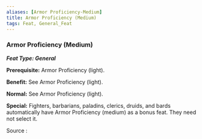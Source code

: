 ```yaml
---
aliases: [Armor Proficiency-Medium]
title: Armor Proficiency (Medium)
tags: Feat, General_Feat
---
```

### Armor Proficiency (Medium) 
***Feat Type: General***

**Prerequisite:** Armor Proficiency (light).

**Benefit:** See Armor Proficiency (light).

**Normal:** See Armor Proficiency (light).

**Special:** Fighters, barbarians, paladins, clerics, druids, and bards
automatically have Armor Proficiency (medium) as a bonus feat. They need
not select it.


Source :